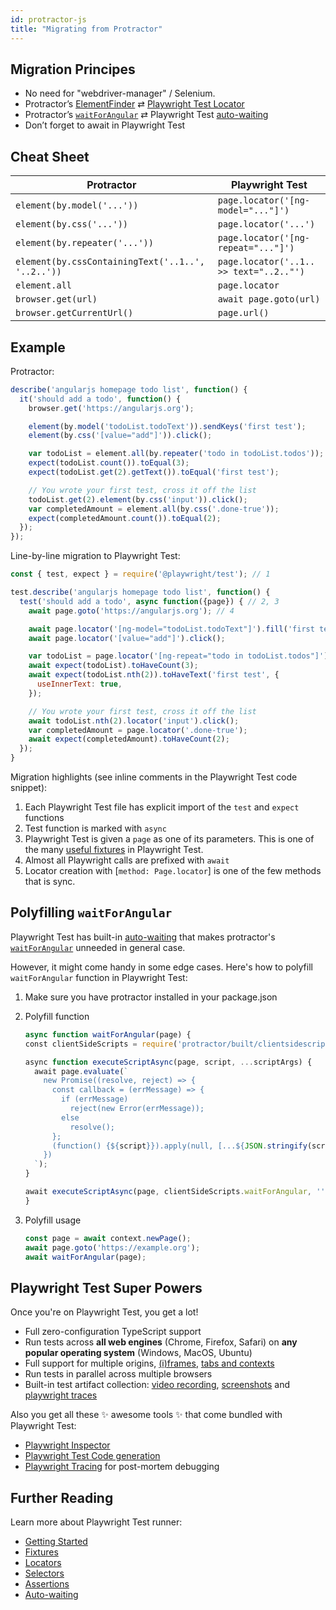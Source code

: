 ```yaml
---
id: protractor-js
title: "Migrating from Protractor"
---
```


<!-- TOC -->

## Migration Principes

- No need for "webdriver-manager" / Selenium.
- Protractor’s [ElementFinder] ⇄ [Playwright Test Locator](./api/class-locator)
- Protractor’s [`waitForAngular`] ⇄ Playwright Test [auto-waiting](./actionability.md)
- Don’t forget to await in Playwright Test

## Cheat Sheet

| Protractor                                        | Playwright Test                         |
|---------------------------------------------------|-----------------------------------------|
| `element(by.model('...'))`                        | `page.locator('[ng-model="..."]')`      |
| `element(by.css('...'))`                          | `page.locator('...')`                   |
| `element(by.repeater('...'))`                     | `page.locator('[ng-repeat="..."]')`     |
| `element(by.cssContainingText('..1..', '..2..'))` | `page.locator('..1.. >> text="..2.."')` |
| `element.all`                                     | `page.locator`                          |
| `browser.get(url)`                                | `await page.goto(url)`                  |
| `browser.getCurrentUrl()`                         | `page.url()`                            |

## Example

Protractor:

```js
describe('angularjs homepage todo list', function() {
  it('should add a todo', function() {
    browser.get('https://angularjs.org');

    element(by.model('todoList.todoText')).sendKeys('first test');
    element(by.css('[value="add"]')).click();

    var todoList = element.all(by.repeater('todo in todoList.todos'));
    expect(todoList.count()).toEqual(3);
    expect(todoList.get(2).getText()).toEqual('first test');

    // You wrote your first test, cross it off the list
    todoList.get(2).element(by.css('input')).click();
    var completedAmount = element.all(by.css('.done-true'));
    expect(completedAmount.count()).toEqual(2);
  });
});
```

Line-by-line migration to Playwright Test:


```js
const { test, expect } = require('@playwright/test'); // 1

test.describe('angularjs homepage todo list', function() {
  test('should add a todo', async function({page}) { // 2, 3
    await page.goto('https://angularjs.org'); // 4

    await page.locator('[ng-model="todoList.todoText"]').fill('first test');
    await page.locator('[value="add"]').click();

    var todoList = page.locator('[ng-repeat="todo in todoList.todos"]'); // 5
    await expect(todoList).toHaveCount(3);
    await expect(todoList.nth(2)).toHaveText('first test', {
      useInnerText: true,
    });

    // You wrote your first test, cross it off the list
    await todoList.nth(2).locator('input').click();
    var completedAmount = page.locator('.done-true');
    await expect(completedAmount).toHaveCount(2);
  });
}
```

Migration highlights (see inline comments in the Playwright Test code snippet):

1. Each Playwright Test file has explicit import of the `test` and `expect` functions
1. Test function is marked with `async`
1. Playwright Test is given a `page` as one of its parameters. This is one of the many [useful fixtures](./api/class-fixtures) in Playwright Test.
1. Almost all Playwright calls are prefixed with `await`
1. Locator creation with [`method: Page.locator`] is one of the few methods that is sync.

## Polyfilling `waitForAngular`

Playwright Test has built-in [auto-waiting](./actionability.md) that makes protractor's [`waitForAngular`] unneeded in general case.

However, it might come handy in some edge cases.
Here's how to polyfill `waitForAngular` function in Playwright Test:

1. Make sure you have protractor installed in your package.json
1. Polyfill function

    ```js
    async function waitForAngular(page) {
    ​const clientSideScripts = require('protractor/built/clientsidescripts.js');

    ​async function executeScriptAsync(page, script, ...scriptArgs) {
      ​await page.evaluate(`
        ​new Promise((resolve, reject) => {
          ​const callback = (errMessage) => {
            ​if (errMessage)
              ​reject(new Error(errMessage));
            ​else
              ​resolve();
          ​};
          ​(function() {${script}}).apply(null, [...${JSON.stringify(scriptArgs)}, callback]);
        ​})
      ​`);
    ​}

    ​await executeScriptAsync(page, clientSideScripts.waitForAngular, '');
    }
    ```

1. Polyfill usage

    ```js
    const page = await context.newPage();
    await page.goto('https://example.org');
    await waitForAngular(page);
    ```
 
## Playwright Test Super Powers

Once you're on Playwright Test, you get a lot!

- Full zero-configuration TypeScript support
- Run tests across **all web engines** (Chrome, Firefox, Safari) on **any popular operating system** (Windows, MacOS, Ubuntu)
- Full support for multiple origins, [(i)frames](./api/class-frame), [tabs and contexts](./multi-pages)
- Run tests in parallel across multiple browsers
- Built-in test artifact collection: [video recording](./test-configuration#record-video), [screenshots](./test-configuration#automatic-screenshots) and [playwright traces](./test-configuration#record-test-trace)

Also you get all these ✨ awesome tools ✨ that come bundled with Playwright Test:
- [Playwright Inspector](./inspector)
- [Playwright Test Code generation](./auth#code-generation)
- [Playwright Tracing](./trace-viewer) for post-mortem debugging

## Further Reading

Learn more about Playwright Test runner:

- [Getting Started](./intro)
- [Fixtures](./test-fixtures)
- [Locators](./api/class-locator)
- [Selectors](./selectors)
- [Assertions](./test-assertions)
- [Auto-waiting](./actionability)

[ElementFinder]: https://www.protractortest.org/#/api?view=ElementFinder
[`waitForAngular`]: https://www.protractortest.org/#/api?view=ProtractorBrowser.prototype.waitForAngular
